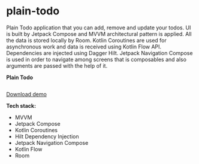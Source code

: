 # plain-todo
Plain Todo application that you can add, remove and update your todos. UI is built by Jetpack Compose and MVVM architectural pattern is applied. All the data is stored locally by Room. Kotlin Coroutines are used for asynchronous work and data is received using Kotlin Flow API. Dependencies are injected using Dagger Hilt. Jetpack Navigation Compose is used in order to navigate among screens that is composables and also arguments are passed with the help of it.

**Plain Todo**

<img src="" />

<a href="https://github.com/raheemadamboev/plain-todo/blob/master/app-debug.apk">Download demo</a>

**Tech stack:**

- MVVM
- Jetpack Compose
- Kotlin Coroutines
- Hilt Dependency Injection
- Jetpack Navigation Compose
- Kotlin Flow
- Room
